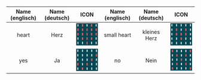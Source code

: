 |Name (englisch) | Name (deutsch) | ICON                       | Name (englisch) | Name (deutsch) | ICON  |
|:--------------:|:--------------:|:--------------------------:|:---------------:|:--------------:|:-----:|
|heart           | Herz           |  ![Herz](images/heart.png) |    small heart  | kleines Herz   | ![kleines Herz](images/small_heart.png)|
|yes             | Ja             |  ![Ja](images/yes.png)     |    no           | Nein           | ![Nein](images/no.png) |
